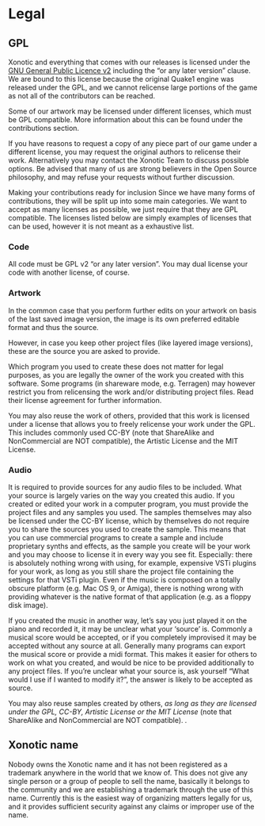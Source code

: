 Legal
=====

GPL
---

Xonotic and everything that comes with our releases is licensed under the [GNU General Public Licence v2](http://www.gnu.org/licenses/gpl-2.0.html) including the “or any later version” clause. We are bound to this license because the original Quake1 engine was released under the GPL, and we cannot relicense large portions of the game as not all of the contributors can be reached.

Some of our artwork may be licensed under different licenses, which must be GPL compatible. More information about this can be found under the contributions section.

If you have reasons to request a copy of any piece part of our game under a different license, you may request the original authors to relicense their work. Alternatively you may contact the Xonotic Team to discuss possible options. Be advised that many of us are strong believers in the Open Source philosophy, and may refuse your requests without further discussion.

Making your contributions ready for inclusion
Since we have many forms of contributions, they will be split up into some main categories. We want to accept as many licenses as possible, we just require that they are GPL compatible. The licenses listed below are simply examples of licenses that can be used, however it is not meant as a exhaustive list.

### Code

All code must be GPL v2 “or any later version”. You may dual license your code with another license, of course.

### Artwork

In the common case that you perform further edits on your artwork on basis of the last saved image version, the image is its own preferred editable format and thus the source.

However, in case you keep other project files (like layered image versions), these are the source you are asked to provide.

Which program you used to create these does not matter for legal purposes, as you are legally the owner of the work you created with this software. Some programs (in shareware mode, e.g. Terragen) may however restrict you from relicensing the work and/or distributing project files. Read their license agreement for further information.

You may also reuse the work of others, provided that this work is licensed under a license that allows you to freely relicense your work under the GPL. This includes commonly used CC-BY (note that ShareAlike and NonCommercial are NOT compatible), the Artistic License and the MIT License.

### Audio

It is required to provide sources for any audio files to be included. What your source is largely varies on the way you created this audio. If you created or edited your work in a computer program, you must provide the project files and any samples you used. The samples themselves may also be licensed under the CC-BY license, which by themselves do not require you to share the sources you used to create the sample. This means that you can use commercial programs to create a sample and include proprietary synths and effects, as the sample you create will be your work and you may choose to license it in every way you see fit. Especially: there is absolutely nothing wrong with using, for example, expensive VSTi plugins for your work, as long as you still share the project file containing the settings for that VSTi plugin. Even if the music is composed on a totally obscure platform (e.g. Mac OS 9, or Amiga), there is nothing wrong with providing whatever is the native format of that application (e.g. as a floppy disk image).

If you created the music in another way, let’s say you just played it on the piano and recorded it, it may be unclear what your ‘source’ is. Commonly a musical score would be accepted, or if you completely improvised it may be accepted without any source at all. Generally many programs can export the musical score or provide a midi format. This makes it easier for others to work on what you created, and would be nice to be provided additionally to any project files. If you’re unclear what your source is, ask yourself “What would I use if I wanted to modify it?”, the answer is likely to be accepted as source.

You may also reuse samples created by others, *as long as they are licensed under the GPL, CC-BY, Artistic License or the MIT License* (note that ShareAlike and NonCommercial are NOT compatible). *<span class="here resources legal known of list a Provide">.</span>*

Xonotic name
------------

Nobody owns the Xonotic name and it has not been registered as a trademark anywhere in the world that we know of. This does not give any single person or a group of people to sell the name, basically it belongs to the community and we are establishing a trademark through the use of this name. Currently this is the easiest way of organizing matters legally for us, and it provides sufficient security against any claims or improper use of the name.

